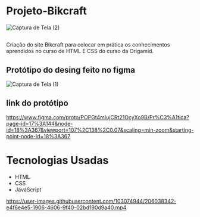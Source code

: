 # Projeto-Bikcraft

![Captura de Tela (2)](https://user-images.githubusercontent.com/103074944/206044867-c7914938-74d7-4a04-9571-48b5c86b0ca7.png)


## 

Criação do site Bikcraft para colocar em prática os conhecimentos aprendidos no curso de HTML E CSS do curso da Origamid.

## Protótipo do desing feito no figma 
![Captura de Tela (1)](https://user-images.githubusercontent.com/103074944/206034852-b3c0fe50-6d49-47a3-9a75-0a156c0da84e.png)

## link do protótipo

https://www.figma.com/proto/POPGt4mIujCRt21OcyXo9B/Pr%C3%A1tica?page-id=17%3A144&node-id=18%3A367&viewport=107%2C138%2C0.07&scaling=min-zoom&starting-point-node-id=18%3A367


# Tecnologias Usadas

- HTML
- CSS
- JavaScript

https://user-images.githubusercontent.com/103074944/206038342-e4f6e4e5-1906-4606-9f40-02bd190d9a40.mp4

